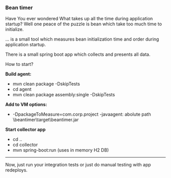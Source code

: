 <h3>Bean timer</h3>

Have You ever wondered What takes up all the time during application startup? Well one peace of the puzzle is bean which take too much time to initialize. 

... is a small tool which measures bean initialization time and order during application startup. 

There is a small spring boot app which collects and presents all data. 


How to start?


**Build agent:**

* mvn clean package -DskipTests
* cd agent 
* mvn clean package assembly:single -DskipTests


**Add to VM options:**
 * -DpackageToMeasure=com.corp.project -javaagent: abolute path \beantimer\target\beantimer.jar

**Start collector app**

* cd ..
* cd collector
* mvn spring-boot:run (uses in memory H2 DB)

-----------------------

Now, just run your integration tests or just do manual testing with app redeploys.

